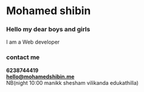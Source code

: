 # Mohamed shibin <br>
### Hello my dear boys and girls <br>
I am a Web developer <br>
### contact me 
**6238744419** <br>
**hello@mohamedshibin.me** <br>
NB(night 10:00 manikk shesham vilikanda edukathilla)
